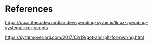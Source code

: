 # References
https://docs.thecodeguardian.dev/operating-systems/linux-operating-system/linker-scripts

https://systemoverlord.com/2017/03/19/got-and-plt-for-pwning.html
